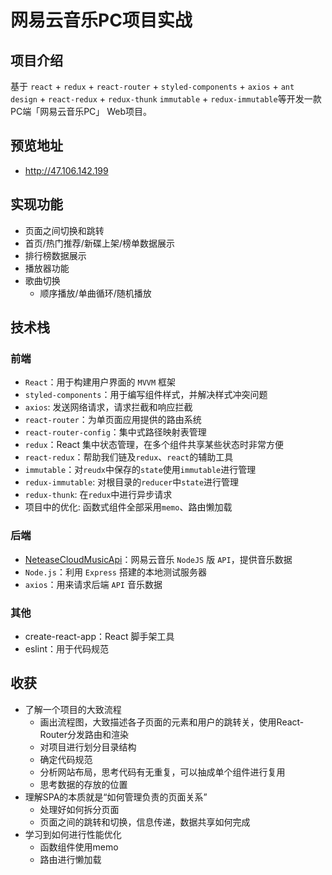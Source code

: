 # 网易云音乐PC项目实战

## 项目介绍

基于 `react` + `redux` + `react-router` + `styled-components` + `axios` + `ant design` + `react-redux` + `redux-thunk` `immutable` + `redux-immutable`等开发一款PC端「网易云音乐PC」 Web项目。

## 预览地址

- http://47.106.142.199

## 实现功能

- 页面之间切换和跳转
- 首页/热门推荐/新碟上架/榜单数据展示
- 排行榜数据展示
- 播放器功能
- 歌曲切换
  - 顺序播放/单曲循环/随机播放

## 技术栈

### 前端

- `React`：用于构建用户界面的 `MVVM` 框架
- `styled-components`：用于编写组件样式，并解决样式冲突问题
- `axios`: 发送网络请求，请求拦截和响应拦截
- `react-router`：为单页面应用提供的路由系统
- `react-router-config`：集中式路径映射表管理
- `redux`：React 集中状态管理，在多个组件共享某些状态时非常方便
- `react-redux`：帮助我们链及`redux`、`react`的辅助工具
- `immutable`：对`reudx`中保存的`state`使用`immutable`进行管理
- `redux-immutable`: 对根目录的`reducer`中`state`进行管理
- `redux-thunk`: 在`redux`中进行异步请求
- 项目中的优化: 函数式组件全部采用`memo`、路由懒加载

### 后端

- [NeteaseCloudMusicApi](https://binaryify.github.io/NeteaseCloudMusicApi/#/)：网易云音乐 `NodeJS` 版 `API`，提供音乐数据
- `Node.js`：利用 `Express` 搭建的本地测试服务器
- `axios`：用来请求后端 `API` 音乐数据

### 其他

- create-react-app：React 脚手架工具
- eslint：用于代码规范

## 收获

- 了解一个项目的大致流程
  - 画出流程图，大致描述各子页面的元素和用户的跳转关，使用React-Router分发路由和渲染
  - 对项目进行划分目录结构
  - 确定代码规范
  - 分析网站布局，思考代码有无重复，可以抽成单个组件进行复用
  - 思考数据的存放的位置
- 理解SPA的本质就是“如何管理负责的页面关系”
  - 处理好如何拆分页面
  - 页面之间的跳转和切换，信息传递，数据共享如何完成
- 学习到如何进行性能优化
  - 函数组件使用memo
  - 路由进行懒加载
